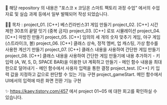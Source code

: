 🎉 해당 repository 의 내용은 "포스코 x 코딩온 스마트 팩토리 과정 수업" 에서의 수업 자료 및 실습 과제 등에서 일부 발췌되어 작성 되었습니다.

🤦‍♂️ 목차 :
project_01. [C++] 베스킨라빈스31 게임 만들기
project_02. [C++] 시간 제한 30초의 끝말 잇기 (중복 금지)
project_03. [C++] 로또 시뮬레이션
project_04. [C++] 마방진 만들기
project_05. [C++] 임의의 세 개의 숫자 맞추기 게임, 야구 게임 (스트라이크, 볼)
project_06. [C++] 클래스 상속, 정적 멤버, 업 캐스팅, 가상 함수를 사용한 계산기 만들기
project_07. [C++] 클래스 내용을 사용하여 간단한 게임 만들기
project_08. [C++] 클래스 내용을 사용하여 간단한 게임 만들기에 내용 추가하기
    - 키 입력 (A, W, S, D, SPACE BAR)을 이용한 UI 계획하고 만들기
    - 메인 함수 내용을 최대한으로 덜어내기
    - 메인 함수에서 사용자 입력을 통한 결정
project_test. [C++] 키 입력 값을 지정하고 값으로 판단할 수 있는 기능 구현
project_gameStart. 메인 함수에서 UI에서의 입력에 따른 화면 전환 기능 구현

✨ https://kaey.tistory.com/457 에서 project 01~05 에 대한 회고를 확인하실 수 있습니다.
